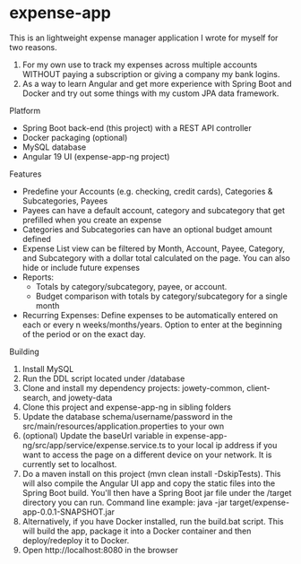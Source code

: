 # expense-app
This is an lightweight expense manager application I wrote for myself for two reasons.
1. For my own use to track my expenses across multiple accounts WITHOUT paying a subscription or giving a company my bank logins. 
2. As a way to learn Angular and get more experience with Spring Boot and Docker and try out some things with my custom JPA data framework.

Platform
- Spring Boot back-end (this project) with a REST API controller
- Docker packaging (optional)
- MySQL database
- Angular 19 UI (expense-app-ng project)

Features
- Predefine your Accounts (e.g. checking, credit cards), Categories & Subcategories, Payees
- Payees can have a default account, category and subcategory that get prefilled when you create an expense
- Categories and Subcategories can have an optional budget amount defined
- Expense List view can be filtered by Month, Account, Payee, Category, and Subcategory with a dollar total calculated on the page. You can also hide or include future expenses
- Reports: 
	- Totals by category/subcategory, payee, or account. 
	- Budget comparison with totals by category/subcategory for a single month 
- Recurring Expenses: Define expenses to be automatically entered on each or every n weeks/months/years. Option to enter at the beginning of the period or on the exact day.

Building
1. Install MySQL 
2. Run the DDL script located under /database
3. Clone and install my dependency projects: jowety-common, client-search, and jowety-data
4. Clone this project and expense-app-ng in sibling folders
5. Update the database schema/username/password in the src/main/resources/application.properties to your own
6. (optional) Update the baseUrl variable in expense-app-ng/src/app/service/expense.service.ts to your local ip address if you want to access the page on a different device on your network. It is currently set to localhost.
7. Do a maven install on this project (mvn clean install -DskipTests). This will also compile the Angular UI app and copy the static files into the Spring Boot build. You'll then have a Spring Boot jar file under the /target directory you can run. Command line example: java -jar target/expense-app-0.0.1-SNAPSHOT.jar
8. Alternatively, if you have Docker installed, run the build.bat script. This will build the app, package it into a Docker container and then deploy/redeploy it to Docker.
9. Open http://localhost:8080 in the browser
